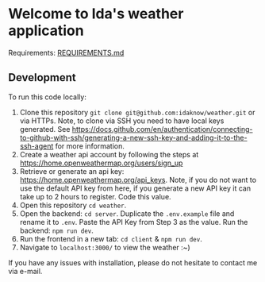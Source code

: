 # Welcome to Ida's weather application

Requirements: [REQUIREMENTS.md](./REQUIREMENTS.md)

## Development

To run this code locally:

1. Clone this repository `git clone git@github.com:idaknow/weather.git` or via HTTPs. Note, to clone via SSH you need to have local keys generated. See https://docs.github.com/en/authentication/connecting-to-github-with-ssh/generating-a-new-ssh-key-and-adding-it-to-the-ssh-agent for more information.
2. Create a weather api account by following the steps at https://home.openweathermap.org/users/sign_up
3. Retrieve or generate an api key: https://home.openweathermap.org/api_keys. Note, if you do not want to use the default API key from here, if you generate a new API key it can take up to 2 hours to register. Code this value.
4. Open this repository `cd weather`.
5. Open the backend: `cd server`. Duplicate the `.env.example` file and rename it to `.env`. Paste the API Key from Step 3 as the value. Run the backend: `npm run dev`.
6. Run the frontend in a new tab: `cd client` & `npm run dev`.
7. Navigate to `localhost:3000/` to view the weather :~)

If you have any issues with installation, please do not hesitate to contact me via e-mail.
